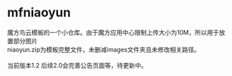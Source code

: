 # mfniaoyun
魔方鸟云模板的一个小仓库。由于魔方应用中心限制上传大小为10M，所以用于放置部分图片<br>
niaoyun.zip为模板完整文件，未删减images文件夹且未修改相关路径。<br><br>
当前版本1.2 后续2.0会完善公告页面等，待更新中。<br>
